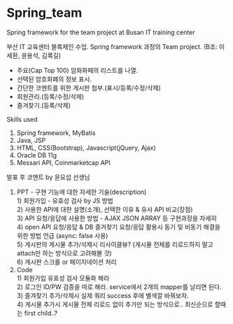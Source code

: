 # Spring_team
Spring framework for the team project at Busan IT training center

부산 IT 교육센터 블록체인 수업. Spring framework 과정의 Team project.
(B조: 이세환, 윤용석, 김록길)

  - 주요(Cap Top 100) 암화화페의 리스트를 나열.
  - 선택된 암호화폐의 정보 표시.
  - 간단한 코멘트를 위한 게시판 첨부.(표시/등록/수정/삭제)
  - 회원관리.(등록/수정/삭제)
  - 즐겨찾기.(등록/삭제)

Skills used
1. Spring framework, MyBatis
2. Java, JSP
3. HTML, CSS(Bootstrap), Javascript(jQuery, Ajax)
4. Oracle DB 11g
5. Messari API, Coinmarketcap API

발표 후 코멘트 by 윤요섭 선생님 
1. PPT - 구현 기능에 대한 자세한 기술(description)  
        1) 회원가입 - 유효성 검사 by JS 방법  
        2) 사용한 API에 대한 설명(소개), 선택한 이유 & 유사 API 비교(장점)  
        3) API 요청/응답에 사용한 방법 - AJAX JSON ARRAY 등 구현과정을 자세히  
        4) open API 요청/응답 & DB 즐겨찾기 요청/응답 활용시 동기 및 비동기 해결을 위한 방법 언급 (async: false 사용)  
        5) 게시판의 게시물 추가/삭제시 리사이클뷰? (게시물 전체를 리로드하지 말고 attach만 하는 방식으로 고려해볼 것)  
        6) 게시판 스크롤 or 페이지네이션 처리  
2. Code  
        1) 회원가입 유효성 검사 모듈화 해라  
        2) 로그인 ID/PW 검증을 따로 해라. service에서 2개의 mapper를 날리면 된다.  
        3) 즐겨찾기 추가/삭제시 실제 쿼리 success 후에 별색깔 바꿔보자.  
        4) 게시물 추가시 게시물 전체 리로드 없이 추가만 되는 방식으로.. 최신순으로 할때는 first child..?  
